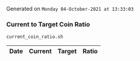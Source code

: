 Generated on `Monday 04-October-2021 at 13:33:03`

### Current to Target Coin Ratio
`current_coin_ratio.sh`

Date|Current|Target|Ratio
---|---|---|---
